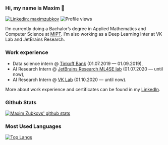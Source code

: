 
### Hi, my name is Maxim 👋

[![Linkedin: maximzubkov](https://img.shields.io/badge/maximzubkov-blue?style=flat-square&logo=Linkedin&logoColor=white&link=https://www.linkedin.com/in/zubkovmd/)](https://www.linkedin.com/in/zubkovmd/)
![Profile views](https://gpvc.arturio.dev/maximzubkov)

I’m currently doing a Bachalor’s degree in Applied Mathematics and Computer Science at [MIPT](https://mipt.ru/english/). I’m also working as a Deep Learning Inter at VK Lab and JetBrains Research.

### Work experience
- Data science intern @ [Tinkoff Bank](https://www.tinkoff.ru/eng/) (01.07.2019 — 01.09.2019),
- AI Research Intern @ [JetBrains Research ML4SE lab](https://research.jetbrains.org/groups/ml_methods/) (01.07.2020 — until now),
- AI Research Intern @ [VK Lab](https://vk.com/lab) (01.10.2020 — until now).

More about work experience and certificates can be found in my [LinkedIn](https://www.linkedin.com/in/zubkovmd/).

### Github Stats
[![Maxim Zubkovs' github stats](https://github-readme-stats.vercel.app/api?username=maximzubkov)](https://github.com/anuraghazra/github-readme-stats)

### Most Used Languages
[![Top Langs](https://github-readme-stats.vercel.app/api/top-langs/?username=maximzubkov&layout=compact)](https://github.com/anuraghazra/github-readme-stats)

<!--
**maximzubkov/maximzubkov** is a ✨ _special_ ✨ repository because its `README.md` (this file) appears on your GitHub profile.

Here are some ideas to get you started:

- 🔭 I’m currently working on ...
- 🌱 I’m currently learning ...
- 👯 I’m looking to collaborate on ...
- 🤔 I’m looking for help with ...
- 💬 Ask me about ...
- 📫 How to reach me: ...
- 😄 Pronouns: ...
- ⚡ Fun fact: ...
-->
